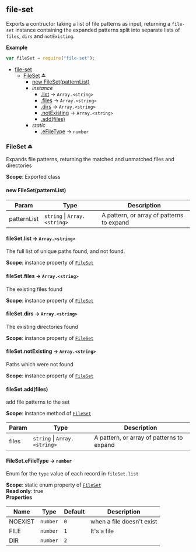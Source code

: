 <a name="module_file-set"></a>
## file-set
Exports a contructor taking a list of file patterns as input, returning a `file-set` instance containing the expanded patterns split into separate lists of `files`, `dirs` and `notExisting`.

**Example**  
```js
var fileSet = require("file-set");
```

* [file-set](#module_file-set)
  * [FileSet](#exp_module_file-set--FileSet) ⏏
    * [new FileSet(patternList)](#new_module_file-set--FileSet_new)
    * _instance_
      * [.list](#module_file-set--FileSet#list) → <code>Array.&lt;string&gt;</code>
      * [.files](#module_file-set--FileSet#files) → <code>Array.&lt;string&gt;</code>
      * [.dirs](#module_file-set--FileSet#dirs) → <code>Array.&lt;string&gt;</code>
      * [.notExisting](#module_file-set--FileSet#notExisting) → <code>Array.&lt;string&gt;</code>
      * [.add(files)](#module_file-set--FileSet#add)
    * _static_
      * [.eFileType](#module_file-set--FileSet.eFileType) → <code>number</code>

<a name="exp_module_file-set--FileSet"></a>
### FileSet ⏏
Expands file patterns, returning the matched and unmatched files and directories

**Scope**: Exported class  
<a name="new_module_file-set--FileSet_new"></a>
#### new FileSet(patternList)

| Param | Type | Description |
| --- | --- | --- |
| patternList | <code>string</code> \| <code>Array.&lt;string&gt;</code> | A pattern, or array of patterns to expand |

<a name="module_file-set--FileSet#list"></a>
#### fileSet.list → <code>Array.&lt;string&gt;</code>
The full list of unique paths found, and not found.

**Scope**: instance property of <code>[FileSet](#exp_module_file-set--FileSet)</code>  
<a name="module_file-set--FileSet#files"></a>
#### fileSet.files → <code>Array.&lt;string&gt;</code>
The existing files found

**Scope**: instance property of <code>[FileSet](#exp_module_file-set--FileSet)</code>  
<a name="module_file-set--FileSet#dirs"></a>
#### fileSet.dirs → <code>Array.&lt;string&gt;</code>
The existing directories found

**Scope**: instance property of <code>[FileSet](#exp_module_file-set--FileSet)</code>  
<a name="module_file-set--FileSet#notExisting"></a>
#### fileSet.notExisting → <code>Array.&lt;string&gt;</code>
Paths which were not found

**Scope**: instance property of <code>[FileSet](#exp_module_file-set--FileSet)</code>  
<a name="module_file-set--FileSet#add"></a>
#### fileSet.add(files)
add file patterns to the set

**Scope**: instance method of <code>[FileSet](#exp_module_file-set--FileSet)</code>  

| Param | Type | Description |
| --- | --- | --- |
| files | <code>string</code> \| <code>Array.&lt;string&gt;</code> | A pattern, or array of patterns to expand |

<a name="module_file-set--FileSet.eFileType"></a>
#### FileSet.eFileType → <code>number</code>
Enum for the `type` value of each record in `fileSet.list`

**Scope**: static enum property of <code>[FileSet](#exp_module_file-set--FileSet)</code>  
**Read only**: true  
**Properties**

| Name | Type | Default | Description |
| --- | --- | --- | --- |
| NOEXIST | <code>number</code> | <code>0</code> | when a file doesn't exist |
| FILE | <code>number</code> | <code>1</code> | It's a file |
| DIR | <code>number</code> | <code>2</code> |  |

